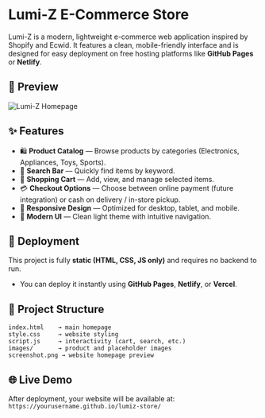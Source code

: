 # Lumi-Z E-Commerce Store  

Lumi-Z is a modern, lightweight e-commerce web application inspired by Shopify and Ecwid. It features a clean, mobile-friendly interface and is designed for easy deployment on free hosting platforms like **GitHub Pages** or **Netlify**.  

## 📸 Preview  
![Lumi-Z Homepage](screenshot.png)  

## ✨ Features  
- 🛍️ **Product Catalog** — Browse products by categories (Electronics, Appliances, Toys, Sports).  
- 🔎 **Search Bar** — Quickly find items by keyword.  
- 🛒 **Shopping Cart** — Add, view, and manage selected items.  
- 💳 **Checkout Options** — Choose between online payment (future integration) or cash on delivery / in-store pickup.  
- 📱 **Responsive Design** — Optimized for desktop, tablet, and mobile.  
- 🎨 **Modern UI** — Clean light theme with intuitive navigation.  

## 🚀 Deployment  
This project is fully **static (HTML, CSS, JS only)** and requires no backend to run.  
- You can deploy it instantly using **GitHub Pages**, **Netlify**, or **Vercel**.  

## 📂 Project Structure  
```
index.html    → main homepage  
style.css     → website styling  
script.js     → interactivity (cart, search, etc.)  
images/       → product and placeholder images  
screenshot.png → website homepage preview  
```

## 🌐 Live Demo  
After deployment, your website will be available at:  
`https://yourusername.github.io/lumiz-store/`  
